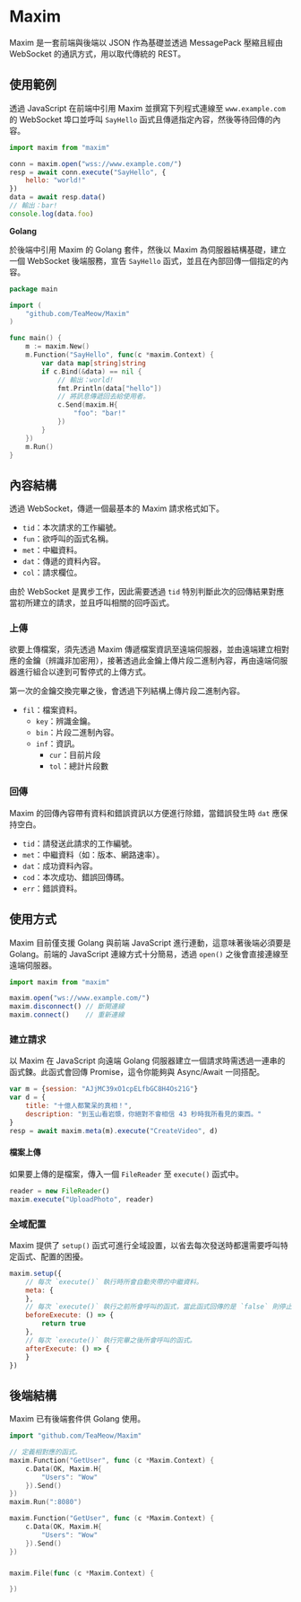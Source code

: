 # Maxim

Maxim 是一套前端與後端以 JSON 作為基礎並透過 MessagePack 壓縮且經由 WebSocket 的通訊方式，用以取代傳統的 REST。

## 使用範例

透過 JavaScript 在前端中引用 Maxim 並撰寫下列程式連線至 `www.example.com` 的 WebSocket 埠口並呼叫 `SayHello` 函式且傳遞指定內容，然後等待回傳的內容。

```js
import maxim from "maxim"

conn = maxim.open("wss://www.example.com/")
resp = await conn.execute("SayHello", {
    hello: "world!"
})
data = await resp.data()
// 輸出：bar!
console.log(data.foo)
```

**Golang**

於後端中引用 Maxim 的 Golang 套件，然後以 Maxim 為伺服器結構基礎，建立一個 WebSocket 後端服務，宣告 `SayHello` 函式，並且在內部回傳一個指定的內容。

```go
package main

import (
	"github.com/TeaMeow/Maxim"
)

func main() {
    m := maxim.New()
    m.Function("SayHello", func(c *maxim.Context) {
        var data map[string]string
        if c.Bind(&data) == nil {
            // 輸出：world!
            fmt.Println(data["hello"])
            // 將訊息傳遞回去給使用者。
            c.Send(maxim.H{
                "foo": "bar!"
            })
        }
    })
    m.Run()
}

```

## 內容結構

透過 WebSocket，傳遞一個最基本的 Maxim 請求格式如下。

* `tid`：本次請求的工作編號。
* `fun`：欲呼叫的函式名稱。
* `met`：中繼資料。
* `dat`：傳遞的資料內容。
* `col`：請求欄位。

由於 WebSocket 是異步工作，因此需要透過 `tid` 特別判斷此次的回傳結果對應當初所建立的請求，並且呼叫相關的回呼函式。

### 上傳

欲要上傳檔案，須先透過 Maxim 傳遞檔案資訊至遠端伺服器，並由遠端建立相對應的金鑰（辨識非加密用），接著透過此金鑰上傳片段二進制內容，再由遠端伺服器進行組合以達到可暫停式的上傳方式。

第一次的金鑰交換完畢之後，會透過下列結構上傳片段二進制內容。

* `fil`：檔案資料。
    * `key`：辨識金鑰。
    * `bin`：片段二進制內容。
    * `inf`：資訊。
        * `cur`：目前片段
        * `tol`：總計片段數

### 回傳

Maxim 的回傳內容帶有資料和錯誤資訊以方便進行除錯，當錯誤發生時 `dat` 應保持空白。

* `tid`：請發送此請求的工作編號。
* `met`：中繼資料（如：版本、網路速率）。
* `dat`：成功資料內容。
* `cod`：本次成功、錯誤回傳碼。
* `err`：錯誤資料。

## 使用方式

Maxim 目前僅支援 Golang 與前端 JavaScript 進行連動，這意味著後端必須要是 Golang。前端的 JavaScript 連線方式十分簡易，透過 `open()` 之後會直接連線至遠端伺服器。

```js
import maxim from "maxim"

maxim.open("ws://www.example.com/")
maxim.disconnect() // 斷開連線
maxim.connect()    // 重新連線
```

### 建立請求

以 Maxim 在 JavaScript 向遠端 Golang 伺服器建立一個請求時需透過一連串的函式鍊。此函式會回傳 Promise，這令你能夠與 Async/Await 一同搭配。

```js
var m = {session: "AJjMC39xO1cpELfbGC8H4Os21G"}
var d = {
    title: "十億人都驚呆的真相！",
    description: "到玉山看岩漿，你絕對不會相信 43 秒時我所看見的東西。"
}
resp = await maxim.meta(m).execute("CreateVideo", d)
```

#### 檔案上傳

如果要上傳的是檔案，傳入一個 `FileReader` 至 `execute()` 函式中。

```js
reader = new FileReader()
maxim.execute("UploadPhoto", reader)
```

### 全域配置

Maxim 提供了 `setup()` 函式可進行全域設置，以省去每次發送時都還需要呼叫特定函式、配置的困擾。

```js
maxim.setup({
    // 每次 `execute()` 執行時所會自動夾帶的中繼資料。
    meta: {
    },
    // 每次 `execute()` 執行之前所會呼叫的函式，當此函式回傳的是 `false` 則停止繼續。
    beforeExecute: () => {
        return true
    },
    // 每次 `execute()` 執行完畢之後所會呼叫的函式。
    afterExecute: () => {
    }
})
```

## 後端結構

Maxim 已有後端套件供 Golang 使用。

```go
import "github.com/TeaMeow/Maxim"

// 定義相對應的函式。
maxim.Function("GetUser", func (c *Maxim.Context) {
    c.Data(OK, Maxim.H{
        "Users": "Wow"
    }).Send()
})
maxim.Run(":8080")
```

```go
maxim.Function("GetUser", func (c *Maxim.Context) {
    c.Data(OK, Maxim.H{
        "Users": "Wow"
    }).Send()
})
```

###

```go
maxim.File(func (c *Maxim.Context) {

})
```
